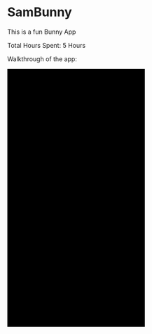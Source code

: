 # SamBunny

This is a fun Bunny App

Total Hours Spent: 5 Hours

Walkthrough of the app:

![Video Walkthrough](samBunny.gif)
